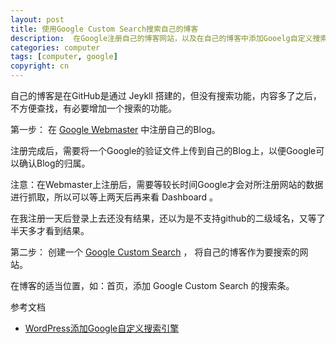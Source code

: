 ```yaml
---
layout: post
title: 使用Google Custom Search搜索自己的博客
description:  在Google注册自己的博客网站，以及在自己的博客中添加Gooelg自定义搜索
categories: computer
tags: [computer, google]
copyright: cn
---
```


自己的博客是在GitHub是通过 Jeykll 搭建的，但没有搜索功能，内容多了之后，不方便查找，有必要增加一个搜索的功能。

第一步： 在 [Google Webmaster](http://www.google.com/webmasters/) 中注册自己的Blog。

注册完成后，需要将一个Google的验证文件上传到自己的Blog上，以便Google可以确认Blog的归属。

注意：在Webmaster上注册后，需要等较长时间Google才会对所注册网站的数据进行抓取，所以可以等上两天后再来看 Dashboard 。

在我注册一天后登录上去还没有结果，还以为是不支持github的二级域名，又等了半天多才看到结果。

第二步： 创建一个 [Google Custom Search](http://www.google.com/cse) ， 将自己的博客作为要搜索的网站。

在博客的适当位置，如：首页，添加 Google Custom Search 的搜索条。

参考文档

* [WordPress添加Google自定义搜索引擎](http://www.jsxubar.info/website-add-google-custom-search.html) 

